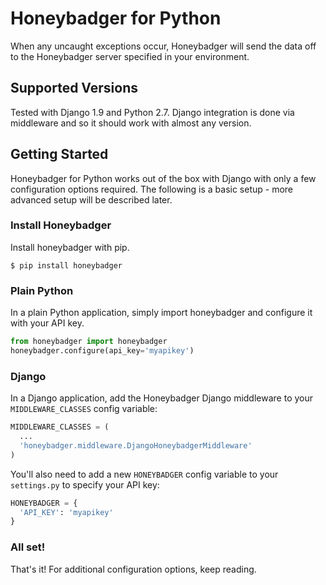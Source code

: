 # Honeybadger for Python
When any uncaught exceptions occur, Honeybadger will send the data off to the Honeybadger server specified in your environment.

## Supported Versions

Tested with Django 1.9 and Python 2.7. Django integration is done via middleware and so it should work with almost any version.

## Getting Started

Honeybadger for Python works out of the box with Django with only a few configuration options required. The following is a basic setup - more advanced setup will be described later.

### Install Honeybadger

Install honeybadger with pip.

`$ pip install honeybadger`

### Plain Python

In a plain Python application, simply import honeybadger and configure it with your API key.

```python
from honeybadger import honeybadger
honeybadger.configure(api_key='myapikey')
```

### Django

In a Django application, add the Honeybadger Django middleware to your `MIDDLEWARE_CLASSES` config variable:

```python
MIDDLEWARE_CLASSES = (
  ...
  'honeybadger.middleware.DjangoHoneybadgerMiddleware'
)
```

You'll also need to add a new `HONEYBADGER` config variable to your `settings.py` to specify your API key:

```python
HONEYBADGER = {
  'API_KEY': 'myapikey'
}
```

### All set!

That's it! For additional configuration options, keep reading.
